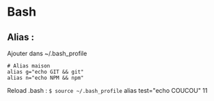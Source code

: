 Bash
====

Alias :
-------
Ajouter dans ~/.bash_profile

````
# Alias maison
alias g="echo GIT && git"
alias n="echo NPM && npm"
````

Reload .bash : `$ source ~/.bash_profile`
alias test="echo COUCOU"
11
